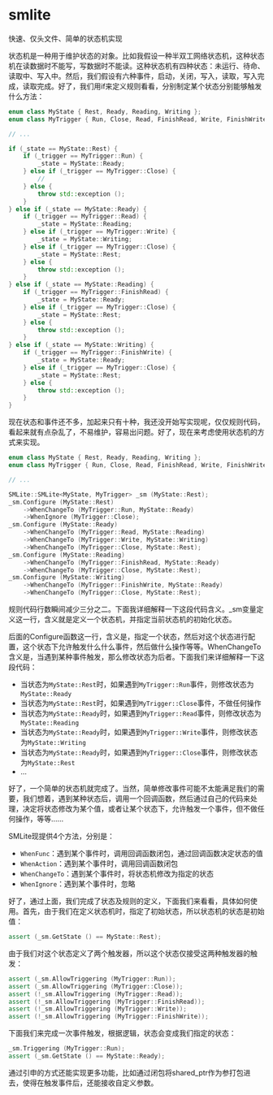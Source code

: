 # smlite

快速、仅头文件、简单的状态机实现

状态机是一种用于维护状态的对象。比如我假设一种半双工网络状态机，这种状态机在读数据时不能写，写数据时不能读。这种状态机有四种状态：未运行、待命、读取中、写入中。然后，我们假设有六种事件，启动，关闭，写入，读取，写入完成，读取完成。好了，我们用if来定义规则看看，分别制定某个状态分别能够触发什么方法：

```cpp
enum class MyState { Rest, Ready, Reading, Writing };
enum class MyTrigger { Run, Close, Read, FinishRead, Write, FinishWrite };

// ...

if (_state == MyState::Rest) {
    if (_trigger == MyTrigger::Run) {
        _state = MyState::Ready;
    } else if (_trigger == MyTrigger::Close) {
        //
    } else {
        throw std::exception ();
    }
} else if (_state == MyState::Ready) {
    if (_trigger == MyTrigger::Read) {
        _state = MyState::Reading;
    } else if (_trigger == MyTrigger::Write) {
        _state = MyState::Writing;
    } else if (_trigger == MyTrigger::Close) {
        _state = MyState::Rest;
    } else {
        throw std::exception ();
    }
} else if (_state == MyState::Reading) {
    if (_trigger == MyTrigger::FinishRead) {
        _state = MyState::Ready;
    } else if (_trigger == MyTrigger::Close) {
        _state = MyState::Rest;
    } else {
        throw std::exception ();
    }
} else if (_state == MyState::Writing) {
    if (_trigger == MyTrigger::FinishWrite) {
        _state = MyState::Ready;
    } else if (_trigger == MyTrigger::Close) {
        _state = MyState::Rest;
    } else {
        throw std::exception ();
    }
}
```

现在状态和事件还不多，加起来只有十种，我还没开始写实现呢，仅仅规则代码，看起来就有点杂乱了，不易维护，容易出问题。好了，现在来考虑使用状态机的方式来实现。

```cpp
enum class MyState { Rest, Ready, Reading, Writing };
enum class MyTrigger { Run, Close, Read, FinishRead, Write, FinishWrite };

// ...

SMLite::SMLite<MyState, MyTrigger> _sm (MyState::Rest);
_sm.Configure (MyState::Rest)
    ->WhenChangeTo (MyTrigger::Run, MyState::Ready)
    ->WhenIgnore (MyTrigger::Close);
_sm.Configure (MyState::Ready)
    ->WhenChangeTo (MyTrigger::Read, MyState::Reading)
    ->WhenChangeTo (MyTrigger::Write, MyState::Writing)
    ->WhenChangeTo (MyTrigger::Close, MyState::Rest);
_sm.Configure (MyState::Reading)
    ->WhenChangeTo (MyTrigger::FinishRead, MyState::Ready)
    ->WhenChangeTo (MyTrigger::Close, MyState::Rest);
_sm.Configure (MyState::Writing)
    ->WhenChangeTo (MyTrigger::FinishWrite, MyState::Ready)
    ->WhenChangeTo (MyTrigger::Close, MyState::Rest);
```

规则代码行数瞬间减少三分之二。下面我详细解释一下这段代码含义。_sm变量定义这一行，含义就是定义一个状态机，并指定当前状态机的初始化状态。

后面的Configure函数这一行，含义是，指定一个状态，然后对这个状态进行配置，这个状态下允许触发什么什么事件，然后做什么操作等等。WhenChangeTo含义是，当遇到某种事件触发，那么修改状态为后者。下面我们来详细解释一下这段代码：

- 当状态为`MyState::Rest`时，如果遇到`MyTrigger::Run`事件，则修改状态为`MyState::Ready`
- 当状态为`MyState::Rest`时，如果遇到`MyTrigger::Close`事件，不做任何操作
- 当状态为`MyState::Ready`时，如果遇到`MyTrigger::Read`事件，则修改状态为`MyState::Reading`
- 当状态为`MyState::Ready`时，如果遇到`MyTrigger::Write`事件，则修改状态为`MyState::Writing`
- 当状态为`MyState::Ready`时，如果遇到`MyTrigger::Close`事件，则修改状态为`MyState::Rest`
- ...

好了，一个简单的状态机就完成了。当然，简单修改事件可能不太能满足我们的需要，我们想着，遇到某种状态后，调用一个回调函数，然后通过自己的代码来处理，决定将状态修改为某个值，或者让某个状态下，允许触发一个事件，但不做任何操作，等等……

SMLite现提供4个方法，分别是：

- `WhenFunc`：遇到某个事件时，调用回调函数闭包，通过回调函数决定状态的值
- `WhenAction`：遇到某个事件时，调用回调函数闭包
- `WhenChangeTo`：遇到某个事件时，将状态机修改为指定的状态
- `WhenIgnore`：遇到某个事件时，忽略

好了，通过上面，我们完成了状态及规则的定义，下面我们来看看，具体如何使用。首先，由于我们在定义状态机时，指定了初始状态，所以状态机的状态是初始值：

```cpp
assert (_sm.GetState () == MyState::Rest);
```

由于我们对这个状态定义了两个触发器，所以这个状态仅接受这两种触发器的触发：

```cpp
assert (_sm.AllowTriggering (MyTrigger::Run));
assert (_sm.AllowTriggering (MyTrigger::Close));
assert (!_sm.AllowTriggering (MyTrigger::Read));
assert (!_sm.AllowTriggering (MyTrigger::FinishRead));
assert (!_sm.AllowTriggering (MyTrigger::Write));
assert (!_sm.AllowTriggering (MyTrigger::FinishWrite));
```

下面我们来完成一次事件触发，根据逻辑，状态会变成我们指定的状态：

```cpp
_sm.Triggering (MyTrigger::Run);
assert (_sm.GetState () == MyState::Ready);
```

通过引申的方式还能实现更多功能，比如通过闭包将shared_ptr作为参打包进去，使得在触发事件后，还能接收自定义参数。
